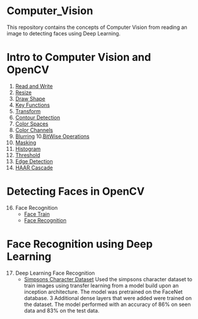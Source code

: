 # Computer_Vision
This repository contains the concepts of Computer Vision from reading an image to detecting faces using Deep Learning.

# Intro to Computer Vision and OpenCV

1. [Read and Write](https://github.com/VishnuK11/Computer_Vision/blob/main/1%20Read%20Write.py)
2. [Resize](https://github.com/VishnuK11/Computer_Vision/blob/main/2%20Resize.py)
3. [Draw Shape](https://github.com/VishnuK11/Computer_Vision/blob/main/3%20DrawShape.py)
4. [Key Functions](https://github.com/VishnuK11/Computer_Vision/blob/main/4%20KeyFunctions.py)
5. [Transform](https://github.com/VishnuK11/Computer_Vision/blob/main/5%20Transform.py)
6. [Contour Detection](https://github.com/VishnuK11/Computer_Vision/blob/main/6%20Contour%20Detection.py)
7. [Color Spaces](https://github.com/VishnuK11/Computer_Vision/blob/main/7%20Color%20Spaces.py)
8. [Color Channels](https://github.com/VishnuK11/Computer_Vision/blob/main/8%20Color%20Channels.py)
9. [Blurring](https://github.com/VishnuK11/Computer_Vision/blob/main/9%20Blurring.py)
10.[BitWise Operations](https://github.com/VishnuK11/Computer_Vision/blob/main/10%20Bitwise.py)
11. [Masking](https://github.com/VishnuK11/Computer_Vision/blob/main/11%20Masking.py)
12. [Histogram](https://github.com/VishnuK11/Computer_Vision/blob/main/12%20Histogram.py)
13. [Threshold](https://github.com/VishnuK11/Computer_Vision/blob/main/13%20Threshold.py)
14. [Edge Detection](https://github.com/VishnuK11/Computer_Vision/blob/main/14%20Edge%20Detection.py)
15. [HAAR Cascade](https://github.com/VishnuK11/Computer_Vision/blob/main/15%20HAAR%20Cascade.py)

# Detecting Faces in OpenCV
16. Face Recognition
    -  [Face Train](https://github.com/VishnuK11/Computer_Vision/blob/main/16%20Face%20Train.py)
    -  [Face Recognition](https://github.com/VishnuK11/Computer_Vision/blob/main/16%20Face%20Recognition.py)

# Face Recognition using Deep Learning
17. Deep Learning Face Recognition
    - [Simpsons Character Dataset](https://github.com/VishnuK11/Computer_Vision/blob/main/17%20Simpson-Character-Dataset.ipynb)
    Used the simpsons character dataset to train images using transfer learning from a model build upon an inception architecture. The model was pretrained on the FaceNet database. 3 Additional dense layers that were added were trained on the dataset. The model performed with an accuracy of 86% on seen data and 83% on the test data.  
